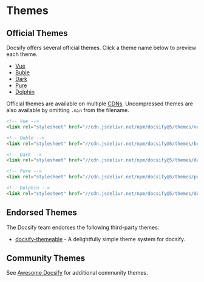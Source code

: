 # Themes

## Official Themes

Docsify offers several official themes. Click a theme name below to preview each theme.

- <a href="#" data-theme="vue">Vue</a>
- <a href="#" data-theme="buble">Buble</a>
- <a href="#" data-theme="dark">Dark</a>
- <a href="#" data-theme="pure">Pure</a>
- <a href="#" data-theme="dolphin">Dolphin</a>

Official themes are available on multiple [CDNs](cdn). Uncompressed themes are also available by omitting `.min` from the filename.

<!-- prettier-ignore -->
```html
<!-- Vue -->
<link rel="stylesheet" href="//cdn.jsdelivr.net/npm/docsify@5/themes/vue.min.css" />

<!-- Buble -->
<link rel="stylesheet" href="//cdn.jsdelivr.net/npm/docsify@5/themes/buble.min.css" />

<!-- Dark -->
<link rel="stylesheet" href="//cdn.jsdelivr.net/npm/docsify@5/themes/dark.min.css" />

<!-- Pure -->
<link rel="stylesheet" href="//cdn.jsdelivr.net/npm/docsify@5/themes/pure.min.css" />

<!-- Dolphin -->
<link rel="stylesheet" href="//cdn.jsdelivr.net/npm/docsify@5/themes/dolphin.min.css" />
```

## Endorsed Themes

The Docsify team endorses the following third-party themes:

- [docsify-themeable](https://jhildenbiddle.github.io/docsify-themeable) - A delightfully simple theme system for docsify.

## Community Themes

See [Awesome Docsify](awesome) for additional community themes.

<script>
  const previewElm = Docsify.dom.findAll('a[data-theme]');
  const stylesheetElms = Docsify.dom.findAll('link[rel="stylesheet"]');

  previewElm.forEach(elm => {
    elm.onclick = (e) => {
      e.preventDefault();
      const title = e.target.getAttribute('data-theme');
      const newSheet = stylesheetElms.some(sheet => sheet.title = title);

      if (newSheet) {
        newSheet.disabled = false;

        stylesheetElms.forEach(sheet => {
          sheet.disabled =
            (sheet !== newSheet) &&
            (sheet.title !== title);
        });
      }
    };
  });
</script>
